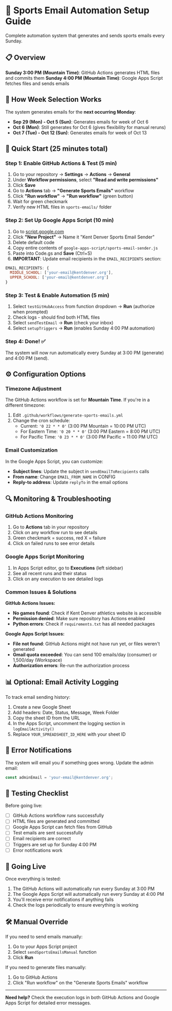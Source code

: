 # 🏈 Sports Email Automation Setup Guide

Complete automation system that generates and sends sports emails every Sunday.

## 📋 Overview

**Sunday 3:00 PM (Mountain Time)**: GitHub Actions generates HTML files and commits them
**Sunday 4:00 PM (Mountain Time)**: Google Apps Script fetches files and sends emails

## 📅 How Week Selection Works

The system generates emails for the **next occurring Monday**:
- **Sep 29 (Mon) - Oct 5 (Sun)**: Generates emails for week of Oct 6
- **Oct 6 (Mon)**: Still generates for Oct 6 (gives flexibility for manual reruns)
- **Oct 7 (Tue) - Oct 12 (Sun)**: Generates emails for week of Oct 13

## 🚀 Quick Start (25 minutes total)

### Step 1: Enable GitHub Actions & Test (5 min)
1. Go to your repository → **Settings** → **Actions** → **General**
2. Under **Workflow permissions**, select **"Read and write permissions"**
3. Click **Save**
4. Go to **Actions** tab → **"Generate Sports Emails"** workflow
5. Click **"Run workflow"** → **"Run workflow"** (green button)
6. Wait for green checkmark
7. Verify new HTML files in `sports-emails/` folder

### Step 2: Set Up Google Apps Script (10 min)
1. Go to [script.google.com](https://script.google.com)
2. Click **"New Project"** → Name it "Kent Denver Sports Email Sender"
3. Delete default code
4. Copy entire contents of `google-apps-script/sports-email-sender.js`
5. Paste into Code.gs and **Save** (Ctrl+S)
6. **IMPORTANT**: Update email recipients in the `EMAIL_RECIPIENTS` section:

```javascript
EMAIL_RECIPIENTS: {
  MIDDLE_SCHOOL: ['your-email@kentdenver.org'],
  UPPER_SCHOOL: ['your-email@kentdenver.org']
}
```

### Step 3: Test & Enable Automation (5 min)
1. Select `testGitHubAccess` from function dropdown → **Run** (authorize when prompted)
2. Check logs - should find both HTML files
3. Select `sendTestEmail` → **Run** (check your inbox)
4. Select `setupTriggers` → **Run** (enables Sunday 4:00 PM automation)

### Step 4: Done! ✅
The system will now run automatically every Sunday at 3:00 PM (generate) and 4:00 PM (send).

## ⚙️ Configuration Options

### Timezone Adjustment
The GitHub Actions workflow is set for **Mountain Time**. If you're in a different timezone:

1. Edit `.github/workflows/generate-sports-emails.yml`
2. Change the cron schedule:
   - Current: `'0 22 * * 0'` (3:00 PM Mountain = 10:00 PM UTC)
   - For Eastern Time: `'0 20 * * 0'` (3:00 PM Eastern = 8:00 PM UTC)
   - For Pacific Time: `'0 23 * * 0'` (3:00 PM Pacific = 11:00 PM UTC)

### Email Customization
In the Google Apps Script, you can customize:
- **Subject lines**: Update the subject in `sendEmailToRecipients` calls
- **From name**: Change `EMAIL_FROM_NAME` in CONFIG
- **Reply-to address**: Update `replyTo` in the email options

## 🔍 Monitoring & Troubleshooting

### GitHub Actions Monitoring
1. Go to **Actions** tab in your repository
2. Click on any workflow run to see details
3. Green checkmark = success, red X = failure
4. Click on failed runs to see error details

### Google Apps Script Monitoring
1. In Apps Script editor, go to **Executions** (left sidebar)
2. See all recent runs and their status
3. Click on any execution to see detailed logs

### Common Issues & Solutions

**GitHub Actions Issues:**
- **No games found**: Check if Kent Denver athletics website is accessible
- **Permission denied**: Make sure repository has Actions enabled
- **Python errors**: Check if `requirements.txt` has all needed packages

**Google Apps Script Issues:**
- **File not found**: GitHub Actions might not have run yet, or files weren't generated
- **Gmail quota exceeded**: You can send 100 emails/day (consumer) or 1,500/day (Workspace)
- **Authorization errors**: Re-run the authorization process

## 📊 Optional: Email Activity Logging

To track email sending history:

1. Create a new Google Sheet
2. Add headers: Date, Status, Message, Week Folder
3. Copy the sheet ID from the URL
4. In the Apps Script, uncomment the logging section in `logEmailActivity()`
5. Replace `YOUR_SPREADSHEET_ID_HERE` with your sheet ID

## 🚨 Error Notifications

The system will email you if something goes wrong. Update the admin email:

```javascript
const adminEmail = 'your-email@kentdenver.org';
```

## 🧪 Testing Checklist

Before going live:

- [ ] GitHub Actions workflow runs successfully
- [ ] HTML files are generated and committed
- [ ] Google Apps Script can fetch files from GitHub
- [ ] Test emails are sent successfully
- [ ] Email recipients are correct
- [ ] Triggers are set up for Sunday 4:00 PM
- [ ] Error notifications work

## 📅 Going Live

Once everything is tested:

1. The GitHub Actions will automatically run every Sunday at 3:00 PM
2. The Google Apps Script will automatically run every Sunday at 4:00 PM
3. You'll receive error notifications if anything fails
4. Check the logs periodically to ensure everything is working

## 🛠️ Manual Override

If you need to send emails manually:
1. Go to your Apps Script project
2. Select `sendSportsEmailsManual` function
3. Click **Run**

If you need to generate files manually:
1. Go to GitHub Actions
2. Click "Run workflow" on the "Generate Sports Emails" workflow

---

**Need help?** Check the execution logs in both GitHub Actions and Google Apps Script for detailed error messages.
